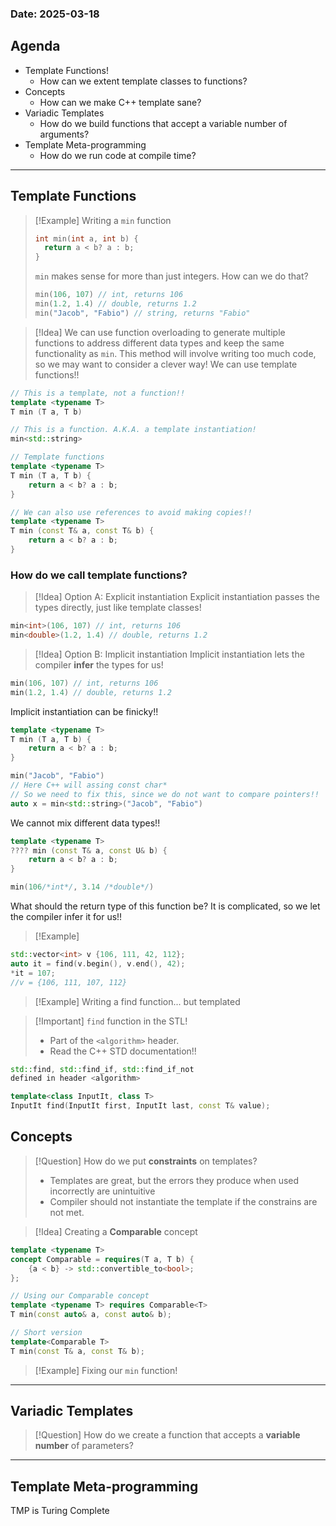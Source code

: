 ### **Date**: 2025-03-18

## Agenda

- Template Functions!
	- How can we extent template classes to functions? 
- Concepts 
	- How can we make C++ template sane?
- Variadic Templates
	- How do we build functions that accept a variable number of arguments?
- Template Meta-programming 
	- How do we run code at compile time? 
***
## Template Functions 
>[!Example] Writing a `min` function
>```cpp
>int min(int a, int b) {
>	return a < b? a : b;
>}
>```
>`min` makes sense for more than just integers. How can we do that? 
>```cpp
>min(106, 107) // int, returns 106
>min(1.2, 1.4) // double, returns 1.2
>min("Jacob", "Fabio") // string, returns "Fabio"
>```

>[!Idea]
>We can use function overloading to generate multiple functions to address different data types and keep the same functionality as `min`. This method will involve writing too much code, so we may want to consider a clever way!
>We can use template functions!!
```cpp
// This is a template, not a function!!
template <typename T>
T min (T a, T b)

// This is a function. A.K.A. a template instantiation!
min<std::string>
```
```cpp
// Template functions
template <typename T>
T min (T a, T b) {
	return a < b? a : b;
}

// We can also use references to avoid making copies!!
template <typename T>
T min (const T& a, const T& b) {
	return a < b? a : b;
}
```

### How do we call template functions? 

>[!Idea] Option A: Explicit instantiation
>Explicit instantiation passes the types directly, just like template classes!
```cpp
min<int>(106, 107) // int, returns 106 
min<double>(1.2, 1.4) // double, returns 1.2
```

>[!Idea] Option B: Implicit instantiation
>Implicit instantiation lets the compiler **infer** the types for us!
```cpp
min(106, 107) // int, returns 106 
min(1.2, 1.4) // double, returns 1.2
```

Implicit instantiation can be finicky!!
```cpp
template <typename T>
T min (T a, T b) {
	return a < b? a : b;
}

min("Jacob", "Fabio") 
// Here C++ will assing const char* 
// So we need to fix this, since we do not want to compare pointers!!
auto x = min<std::string>("Jacob", "Fabio") 
```

We cannot mix different data types!!
```cpp
template <typename T>
???? min (const T& a, const U& b) {
	return a < b? a : b;
}

min(106/*int*/, 3.14 /*double*/)
```
What should the return type of this function be? It is complicated, so we let the compiler infer it for us!!

>[!Example]
```cpp
std::vector<int> v {106, 111, 42, 112};
auto it = find(v.begin(), v.end(), 42);
*it = 107;
//v = {106, 111, 107, 112}
```

>[!Example] Writing a find function... but templated

>[!Important] `find` function in the STL!
>- Part of the `<algorithm>` header.
>- Read the C++ STD documentation!!
```cpp
std::find, std::find_if, std::find_if_not
defined in header <algorithm>

template<class InputIt, class T>
InputIt find(InputIt first, InputIt last, const T& value);
```

## Concepts 

>[!Question] How do we put **constraints** on templates? 
>- Templates are great, but the errors they produce when used incorrectly are unintuitive  
>- Compiler should not instantiate the template if the constrains are not met. 

>[!Idea] Creating a **Comparable** concept
```cpp
template <typename T> 
concept Comparable = requires(T a, T b) {
	{a < b} -> std::convertible_to<bool>;
};

// Using our Comparable concept
template <typename T> requires Comparable<T>
T min(const auto& a, const auto& b);

// Short version
template<Comparable T> 
T min(const T& a, const T& b);
```

>[!Example] Fixing our `min` function!

***
## Variadic Templates
>[!Question] How do we create a function that accepts a **variable number** of parameters?
>

***

## Template Meta-programming 
TMP is Turing Complete 


